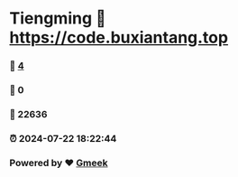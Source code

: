# Tiengming :link: https://code.buxiantang.top 
### :page_facing_up: [4](https://code.buxiantang.top/tag.html) 
### :speech_balloon: 0 
### :hibiscus: 22636 
### :alarm_clock: 2024-07-22 18:22:44 
### Powered by :heart: [Gmeek](https://github.com/Meekdai/Gmeek)
